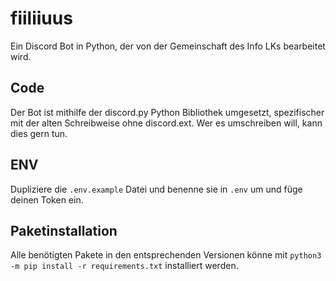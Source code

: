 # fiiliiuus
Ein Discord Bot in Python, der von der Gemeinschaft des Info LKs bearbeitet wird.

## Code
Der Bot ist mithilfe der discord.py Python Bibliothek umgesetzt, spezifischer mit der alten Schreibweise ohne discord.ext. Wer es umschreiben will, kann dies gern tun.

## ENV
Dupliziere die `.env.example` Datei und benenne sie in `.env` um und füge deinen Token ein.

## Paketinstallation
Alle benötigten Pakete in den entsprechenden Versionen könne mit `python3 -m pip install -r requirements.txt` installiert werden.
